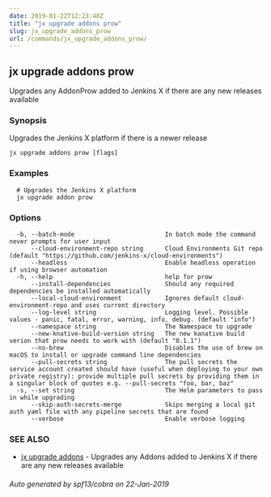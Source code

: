 ```yaml
---
date: 2019-01-22T12:23:48Z
title: "jx upgrade addons prow"
slug: jx_upgrade_addons_prow
url: /commands/jx_upgrade_addons_prow/
---
```

## jx upgrade addons prow

Upgrades any AddonProw added to Jenkins X if there are any new releases available

### Synopsis

Upgrades the Jenkins X platform if there is a newer release

```
jx upgrade addons prow [flags]
```

### Examples

```
  # Upgrades the Jenkins X platform
  jx upgrade addon prow
```

### Options

```
  -b, --batch-mode                         In batch mode the command never prompts for user input
      --cloud-environment-repo string      Cloud Environments Git repo (default "https://github.com/jenkins-x/cloud-environments")
      --headless                           Enable headless operation if using browser automation
  -h, --help                               help for prow
      --install-dependencies               Should any required dependencies be installed automatically
      --local-cloud-environment            Ignores default cloud-environment-repo and uses current directory 
      --log-level string                   Logging level. Possible values - panic, fatal, error, warning, info, debug. (default "info")
      --namespace string                   The Namespace to upgrade
      --new-knative-build-version string   The new kanative build verion that prow needs to work with (default "0.1.1")
      --no-brew                            Disables the use of brew on macOS to install or upgrade command line dependencies
      --pull-secrets string                The pull secrets the service account created should have (useful when deploying to your own private registry): provide multiple pull secrets by providing them in a singular block of quotes e.g. --pull-secrets "foo, bar, baz"
  -s, --set string                         The Helm parameters to pass in while upgrading
      --skip-auth-secrets-merge            Skips merging a local git auth yaml file with any pipeline secrets that are found
      --verbose                            Enable verbose logging
```

### SEE ALSO

* [jx upgrade addons](/commands/jx_upgrade_addons/)	 - Upgrades any Addons added to Jenkins X if there are any new releases available

###### Auto generated by spf13/cobra on 22-Jan-2019
